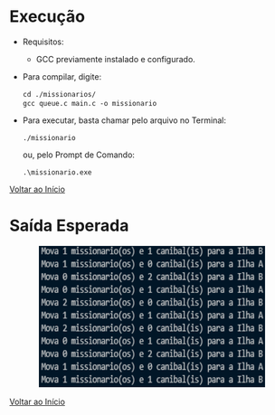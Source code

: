 
# Execução
  - Requisitos:
    - GCC previamente instalado e configurado.
  - Para compilar, digite:
  
        cd ./missionarios/
        gcc queue.c main.c -o missionario
  - Para executar, basta chamar pelo arquivo no Terminal:
  
        ./missionario
    ou, pelo Prompt de Comando:

        .\missionario.exe

[Voltar ao Início](https://github.com/paodealho404/ai/)

# Saída Esperada
<p align="center">
    <img width="400" height="250" src="https://github.com/paodealho404/ai/blob/main/missionarios/saida.png">
  </p>

[Voltar ao Início](https://github.com/paodealho404/ai/)
